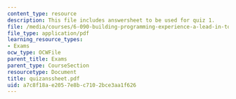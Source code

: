 ```yaml
---
content_type: resource
description: This file includes answersheet to be used for quiz 1.
file: /media/courses/6-090-building-programming-experience-a-lead-in-to-6-001-january-iap-2005/a7c8f18ae2057e8bc7102bce3aa1f626_quizanssheet.pdf
file_type: application/pdf
learning_resource_types:
- Exams
ocw_type: OCWFile
parent_title: Exams
parent_type: CourseSection
resourcetype: Document
title: quizanssheet.pdf
uid: a7c8f18a-e205-7e8b-c710-2bce3aa1f626
---
```

